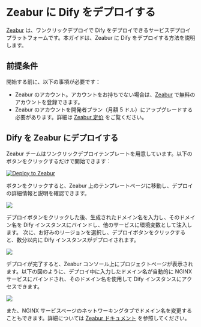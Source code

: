 # Zeabur に Dify をデプロイする

[Zeabur](https://zeabur.com) は、ワンクリックデプロイで Dify をデプロイできるサービスデプロイプラットフォームです。本ガイドは、Zeabur に Dify をデプロイする方法を説明します。

## 前提条件

開始する前に、以下の事項が必要です：

- Zeabur のアカウント。アカウントをお持ちでない場合は、[Zeabur](https://zeabur.com/) で無料のアカウントを登録できます。
- Zeabur のアカウントを開発者プラン（月額 5 ドル）にアップグレードする必要があります。詳細は [Zeabur 定价](https://zeabur.com/pricing) をご覧ください。

## Dify を Zeabur にデプロイする

Zeabur チームはワンクリックデプロイテンプレートを用意しています。以下のボタンをクリックするだけで開始できます：

[![Deploy to Zeabur](https://zeabur.com/button.svg)](https://zeabur.com/1D4DOW)

ボタンをクリックすると、Zeabur 上のテンプレートページに移動し、デプロイの詳細情報と説明を確認できます。

![](https://assets-docs.dify.ai/dify-enterprise-mintlify/jp/getting-started/install-self-hosted/fc58c921d332857fb644d4c869162bb5.jpeg)

デプロイボタンをクリックした後、生成されたドメイン名を入力し、そのドメイン名を Dify インスタンスにバインドし、他のサービスに環境変数として注入します。
次に、お好みのリージョンを選択し、デプロイボタンをクリックすると、数分以内に Dify インスタンスがデプロイされます。

![](https://assets-docs.dify.ai/dify-enterprise-mintlify/jp/getting-started/install-self-hosted/43cdd302ca243f2a1d2475a857cc1e66.png)

デプロイが完了すると、Zeabur コンソール上にプロジェクトページが表示されます。以下の図のように、デプロイ中に入力したドメイン名が自動的に NGINX サービスにバインドされ、そのドメイン名を使用して Dify インスタンスにアクセスできます。

![](https://assets-docs.dify.ai/dify-enterprise-mintlify/jp/getting-started/install-self-hosted/7aa82d91ab9e798245b9df18221637b2.png)

また、NGINX サービスページのネットワーキングタブでドメイン名を変更することもできます。詳細については [Zeabur ドキュメント](https://zeabur.com/docs/deploy/domain-binding) を参照してください。